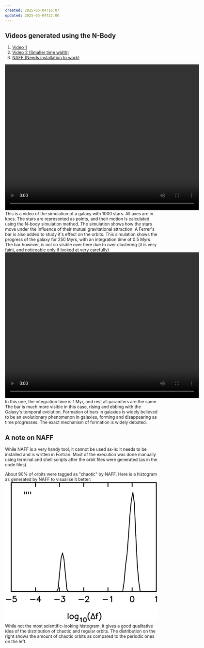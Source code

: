 ```yaml
---
created: 2025-05-04T16:07
updated: 2025-05-04T22:06
---
```

## Videos generated using the N-Body
1. [Video 1](./Galaxy.mp4)
2. [Video 2 (Smaller time width)](./BH-Nbody1000.mp4)
3. [NAFF (Needs installation to work) ](https://bitbucket.org/cjantonelli/naffrepo/src/master/)

<video width="640" height="480" controls>
    <source src="./assets/Galaxy.mp4" type="video/mp4">
</video>
This is a video of the simulation of a galaxy with 1000 stars. All axes are in kpcs. The stars are represented as points, and their motion is calculated using the N-body simulation method. The simulation shows how the stars move under the influence of their mutual gravitational attraction. A Ferrer's bar is also added to study it's effect on the orbits. This simulation shows the progress of the galaxy for 250 Myrs, with an integration time of 0.5 Myrs. The bar however, is not so visible over here due to over clustering (it is very faint, and noticeable only if looked at very carefully)
<video width="640" height="480" controls>
    <source src="./assets/BH-Nbody1000.mp4" type="video/mp4">
</video>
In this one, the integration time is 1 Myr, and rest all paramters are the same. The bar is much more visible in this case, rising and ebbing with the Galaxy's temporal evolution. Formation of bars in galaxies is widely believed to be an evolutionary phenomenon in galaxies, forming and disappearing as time progresses. The exact mechanism of formation is widely debated.

## A note on NAFF

While NAFF is a very handy tool, it cannot be used as-is: it needs to be installed and is written in Fortran. Most of the execution was done manually using terminal and shell scripts after the orbit files were generated (as in the code files). 

About 90% of orbits were tagged as "chaotic" by NAFF. Here is a histogram as generated by NAFF to visualise it better:
![Histogram](./assets/naff.png)
While not the most scientific-looking histogram, it gives a good qualitative idea of the distribution of chaotic and regular orbits. The distribution on the right shows the amount of chaotic orbits as compared to the periodic ones on the left. 